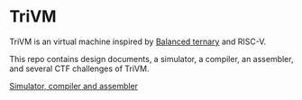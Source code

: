 # TriVM

TriVM is an virtual machine inspired by [Balanced ternary](https://en.wikipedia.org/wiki/Balanced_ternary) and RISC-V.

This repo contains design documents, a simulator, a compiler, an assembler, and several CTF challenges of TriVM.

[Simulator, compiler and assembler](simulator)